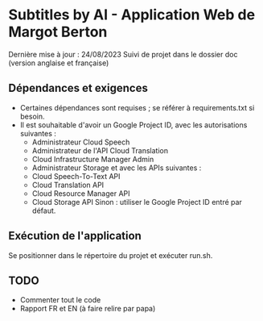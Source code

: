# Subtitles by AI - Application Web de Margot Berton

Dernière mise à jour : 24/08/2023
Suivi de projet dans le dossier doc (version anglaise et française)


## Dépendances et exigences

* Certaines dépendances sont requises ; se référer à requirements.txt si besoin.
* Il est souhaitable d'avoir un Google Project ID, avec les autorisations suivantes :
	- Administrateur Cloud Speech
	- Administrateur de l'API Cloud Translation
	- Cloud Infrastructure Manager Admin
	- Administrateur Storage
  et avec les APIs suivantes :
  	- Cloud Speech-To-Text API
  	- Cloud Translation API
  	- Cloud Resource Manager API
  	- Cloud Storage API
  Sinon : utiliser le Google Project ID entré par défaut.


## Exécution de l'application

Se positionner dans le répertoire du projet et exécuter run.sh.




## TODO

* Commenter tout le code
* Rapport FR et EN (à faire relire par papa)
